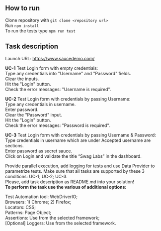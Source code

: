 ## How to run
Clone repository with `git clone <repository url>`  
Run `npm install`  
To run the tests type `npm run test`

## Task description

Launch URL: https://www.saucedemo.com/

**UC-1** Test Login form with empty credentials:  
Type any credentials into "Username" and "Password" fields.  
Clear the inputs.  
Hit the "Login" button.  
Check the error messages: "Username is required".  

**UC-2** Test Login form with credentials by passing Username:  
Type any credentials in username.  
Enter password.  
Clear the "Password" input.  
Hit the "Login" button.  
Check the error messages: "Password is required".    

**UC-3** Test Login form with credentials by passing Username & Password:  
Type credentials in username which are under Accepted username are sections.  
Enter password as secret sauce.  
Click on Login and validate the title “Swag Labs” in the dashboard.  

Provide parallel execution, add logging for tests and use Data Provider to parametrize tests. Make sure that all tasks are supported by these 3 conditions: UC-1; UC-2; UC-3.  
Please, add task description as README.md into your solution!  
**To perform the task use the various of additional options:**

Test Automation tool: WebDriverIO;  
Browsers: 1) Chrome; 2) Firefox;  
Locators: CSS;  
Patterns: Page Object;  
Assertions: Use from the selected framework;  
[Optional] Loggers: Use from the selected framework.